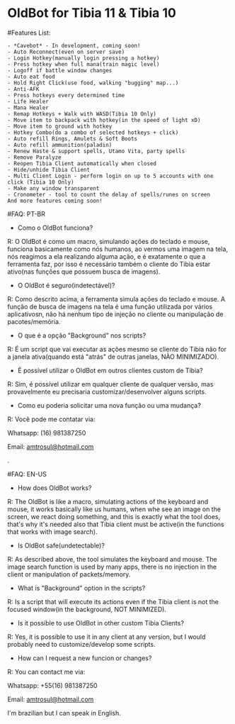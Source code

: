 # OldBot for Tibia 11 & Tibia 10


#Features List:

    - *Cavebot* - In development, coming soon!
    - Auto Reconnect(even on server save)
    - Login Hotkey(manually login pressing a hotkey)
    - Press hotkey when full mana(train magic level)
    - Logoff if battle window changes
    - Auto eat food
    - Hold Right Click(use food, walking "bugging" map...)
    - Anti-AFK
    - Press hotkeys every determined time
    - Life Healer
    - Mana Healer
    - Remap Hotkeys + Walk with WASD(Tibia 10 Only)
    - Move item to backpack with hotkey(in the speed of light xD)
    - Move item to ground with hotkey
    - Hotkey Combo(do a combo of selected hotkeys + click)
    - Auto refill Rings, Amulets & Soft Boots
    - Auto refill ammunition(paladin)
    - Renew Haste & support spells, Utamo Vita, party spells
    - Remove Paralyze
    - Reopen Tibia Client automatically when closed
    - Hide/unhide Tibia Client
    - Multi Client Login - perform login on up to 5 accounts with one click (Tibia 10 Only)
    - Make any window transparent
    - Cronometer - tool to count the delay of spells/runes on screen 
    And more features coming soon!
    

#FAQ: PT-BR
- Como o OldBot funciona?

R: O OldBot é como um macro, simulando ações do teclado e mouse, funciona basicamente como nós humanos, ao vermos uma imagem na tela, nós reagimos a ela realizando alguma ação, e é exatamente o que a ferramenta faz, por isso é necessário também o cliente do Tibia estar ativo(nas funções que possuem busca de imagens).

    
- O OldBot é seguro(indetectável)?

R: Como descrito acima, a ferramenta simula ações do teclado e mouse. A função de busca de imagens na tela é uma função utilizada por vários aplicativosn, nâo há nenhum tipo de injeção no cliente ou manipulação de pacotes/memória.


- O que é a opção "Background" nos scripts?

R: É um script que vai executar as ações mesmo se cliente do Tibia não for a janela ativa(quando está "atrás" de outras janelas, NÃO MINIMIZADO).


- É possível utilizar o OldBot em outros clientes custom de Tibia?

R: Sim, é possível utilizar em qualquer cliente de qualquer versão, mas provavelmente eu precisaria customizar/desenvolver alguns scripts.


- Como eu poderia solicitar uma nova função ou uma mudança?

R: Você pode me contatar via:

Whatsapp: (16) 981387250

Email: amtrosul@hotmail.com

.

#FAQ: EN-US
- How does OldBot works?

R: The OldBot is like a macro, simulating actions of the keyboard and mouse, it works basically like us humans, when whe see an image on the screen, we react doing something, and this is exactly what the tool does, that's why it's needed also that Tibia client must be active(in the functions that works with image search).

- Is OldBot safe(undetectable)?

R: As described above, the tool simulates the keyboard and mouse. The image search function is used by many apps, there is no injection in the client or manipulation of packets/memory.

- What is "Background" option in the scripts?

R: Is a script that will execute its actions even if the Tibia client is not the focused window(in the background, NOT MINIMIZED).


- Is it possible to use OldBot in other custom Tibia Clients?

R: Yes, it is possible to use it in any client at any version, but I would probably need to customize/develop some scripts.


- How can I request a new funcion or changes?

R: You can contact me via:

Whatsapp: +55(16) 981387250 

Email: amtrosul@hotmail.com

I'm brazilian but I can speak in English.
    
 
